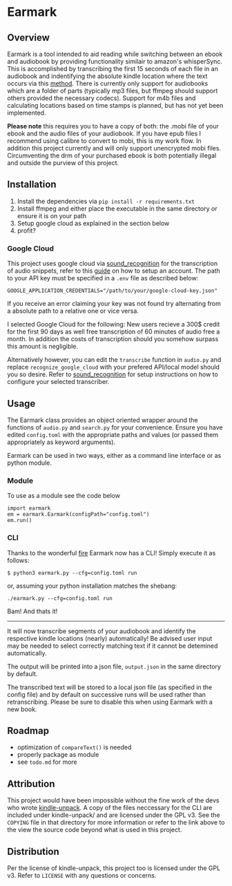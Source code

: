 # Earmark

## Overview
Earmark is a tool intended to aid reading while switching between an ebook and audiobook by providing functionality similair to amazon's whisperSync.
This is accomplished by transcribing the first 15 seconds of each file in an audiobook and indentifying the absolute kindle location where the text occurs via this [method](https://wiki.mobileread.com/wiki/Page_numbers#Implementation). There is currently only support for audiobooks which are a folder of parts (typically mp3 files, but ffmpeg should support others provided the necessary codecs). Support for m4b files and calculating locations based on time stamps is planned, but has not yet been implemented. 

**Please note** this requires you to have a copy of both: the .mobi file of your ebook and the audio files of your audiobook. If you have epub files I recommend using calibre to convert to mobi, this is my work flow. In addition this project currently and will only support unencrypted mobi files. Circumventing the drm of your purchased ebook is both potentially illegal and outside the purview of this project.

## Installation
1. Install the dependencies via `pip install -r requirements.txt`
2. Install ffmpeg and either place the executable in the same directory or ensure it is on your path
3. Setup google cloud as explained in the section below
4. profit?

### Google Cloud
This project uses google cloud via [sound_recognition](https://pypi.org/project/SpeechRecognition/) for the transcription of audio snippets, refer to this [guide](https://cloud.google.com/speech-to-text/docs/transcribe-api) on how to setup an account. The path to your API key must be specified in a `.env` file as described below:
```
GOOGLE_APPLICATION_CREDENTIALS="/path/to/your/google-cloud-key.json"
```
If you receive an error claiming your key was not found try alternating from a absolute path to a relative one or vice versa. 

I selected Google Cloud for the following: New users recieve a 300$ credit for the first 90 days as well free transcription of 60 minutes of audio free a month. In addition the costs of transcription should you somehow surpass this amount is negligible.


Alternatively however,  you can edit the `transcribe` function in `audio.py` and replace `recognize_google_cloud` with your prefered API/local model should you so desire. Refer to [sound_recognition](https://pypi.org/project/SpeechRecognition/) for setup instructions on how to configure your selected transcriber.


## Usage
The Earmark class provides an object oriented wrapper around the functions of `audio.py` and `search.py` for your convenience. Ensure you have edited `config.toml` with the appropriate paths and values (or passed them appropriately as keyword arguments). 

Earmark can be used in two ways, either as a command line interface or as python module.

### Module
To use as a module see the code below
```
import earmark
em = earmark.Earmark(configPath="config.toml")
em.run()
```

### CLI
Thanks to the wonderful [fire](https://github.com/google/python-fire) Earmark now has a CLI! Simply execute it as follows:
```
$ python3 earmark.py --cfg=config.toml run
```
or, assuming your python installation matches the shebang:
```
./earmark.py --cfg=config.toml run
```
Bam! And thats it!

---
It will now transcribe segments of your audiobook and identify the respective kindle locations (nearly) automatically! Be advised user input may be needed to select correctly matching text if it cannot be detemined automatically.

The output will be printed into a json file, `output.json` in the same directory by default.

The transcribed text will be stored to a local json file (as specified in the config file) and by default on successive runs will be used rather than retranscribing. Please be sure to disable this when using Earmark with a new book.


## Roadmap
- optimization of `compareText()` is needed
- properly package as module
- see `todo.md` for more

## Attribution
This project would have been impossible without the fine work of the devs who wrote [kindle-unpack](https://github.com/kevinhendricks/KindleUnpack). A copy of the files neccessary for the CLI are included under kindle-unpack/ and are licensed under the GPL v3. See the `COPYING` file in that directory for more information or refer to the link above to the view the source code beyond what is used in this project. 

## Distribution
Per the license of kindle-unpack, this project too is licensed under the GPL v3. Refer to `LICENSE` with any questions or concerns. 

